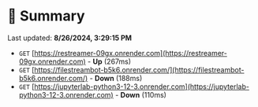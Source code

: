 # 📖 Summary
Last updated: **8/26/2024, 3:29:15 PM**

- `GET` [https://restreamer-09gx.onrender.com](https://restreamer-09gx.onrender.com) - **Up** (267ms)
- `GET` [https://filestreambot-b5k6.onrender.com/](https://filestreambot-b5k6.onrender.com/) - **Down** (188ms)
- `GET` [https://jupyterlab-python3-12-3.onrender.com](https://jupyterlab-python3-12-3.onrender.com) - **Down** (110ms)

